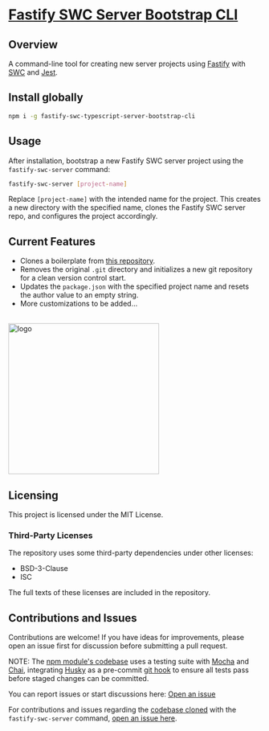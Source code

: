 # [Fastify SWC Server Bootstrap CLI](https://www.npmjs.com/package/fastify-swc-typescript-server-bootstrap-cli)

## Overview

A command-line tool for creating new server projects using [Fastify](https://fastify.dev/) with [SWC](https://swc.rs/) and [Jest](https://jestjs.io/).

## Install globally

```bash
npm i -g fastify-swc-typescript-server-bootstrap-cli
```

## Usage

After installation, bootstrap a new Fastify SWC server project using the `fastify-swc-server` command:

```bash
fastify-swc-server [project-name]
```

Replace `[project-name]` with the intended name for the project. This creates a new directory with the specified name, clones the Fastify SWC server repo, and configures the project accordingly.

## Current Features

- Clones a boilerplate from [this repository](https://github.com/mattfsourcecode/fastify-swc-typescript-server).
- Removes the original `.git` directory and initializes a new git repository for a clean version control start.
- Updates the `package.json` with the specified project name and resets the author value to an empty string.
- More customizations to be added...

<br>
<img width="300" alt="logo" src="https://github.com/user-attachments/assets/a6907512-87a4-45de-9188-cdc494dfe5a8">

## Licensing

This project is licensed under the MIT License.

### Third-Party Licenses

The repository uses some third-party dependencies under other licenses:

- BSD-3-Clause
- ISC

The full texts of these licenses are included in the repository.

## Contributions and Issues

Contributions are welcome! If you have ideas for improvements, please open an issue first for discussion before submitting a pull request.

NOTE: The [npm module's codebase](https://github.com/mattfsourcecode/fastify-swc-typescript-server-bootstrap-cli) uses a testing suite with [Mocha](https://mochajs.org/) and [Chai](https://www.chaijs.com/), integrating [Husky](https://typicode.github.io/husky/) as a pre-commit [git hook](https://git-scm.com/book/ms/v2/Customizing-Git-Git-Hooks) to ensure all tests pass before staged changes can be committed.

You can report issues or start discussions here: [Open an issue](https://github.com/mattfsourcecode/fastify-swc-typescript-server-bootstrap-cli/issues)

For contributions and issues regarding the [codebase cloned](https://github.com/mattfsourcecode/fastify-swc-typescript-server) with the `fastify-swc-server` command, [open an issue here](https://github.com/mattfsourcecode/fastify-swc-typescript-server/issues).
